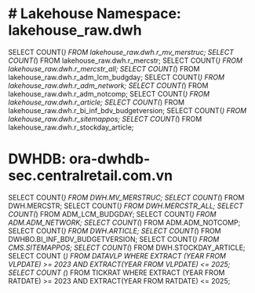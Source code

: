 # # Lakehouse Namespace: lakehouse_raw.dwh

SELECT COUNT(*) FROM lakehouse_raw.dwh.r_mv_merstruc;
SELECT COUNT(*) FROM lakehouse_raw.dwh.r_mercstr;
SELECT COUNT(*) FROM lakehouse_raw.dwh.r_mercstr_all;
SELECT COUNT(*) FROM lakehouse_raw.dwh.r_adm_lcm_budgday;
SELECT COUNT(*) FROM lakehouse_raw.dwh.r_adm_network;
SELECT COUNT(*) FROM lakehouse_raw.dwh.r_adm_notcomp;
SELECT COUNT(*) FROM lakehouse_raw.dwh.r_article;
SELECT COUNT(*) FROM lakehouse_raw.dwh.r_bi_inf_bdv_budgetversion;
SELECT COUNT(*) FROM lakehouse_raw.dwh.r_sitemappos;
SELECT COUNT(*) FROM lakehouse_raw.dwh.r_stockday_article;

# DWHDB: ora-dwhdb-sec.centralretail.com.vn

SELECT COUNT(*) FROM DWH.MV_MERSTRUC;
SELECT COUNT(*) FROM DWH.MERCSTR;
SELECT COUNT(*) FROM DWH.MERCSTR_ALL;
SELECT COUNT(*) FROM ADM_LCM_BUDGDAY;
SELECT COUNT(*) FROM ADM.ADM_NETWORK;
SELECT COUNT(*) FROM ADM.ADM_NOTCOMP;
SELECT COUNT(*) FROM DWH.ARTICLE;
SELECT COUNT(*) FROM DWHBO.BI_INF_BDV_BUDGETVERSION;
SELECT COUNT(*) FROM CMS.SITEMAPPOS;
SELECT COUNT(*) FROM DWH.STOCKDAY_ARTICLE;
SELECT COUNT (*) FROM DATAVLP WHERE EXTRACT (YEAR FROM VLPDATE) >= 2023 AND EXTRACT(YEAR FROM VLPDATE) <= 2025;
SELECT COUNT (*) FROM TICKRAT WHERE EXTRACT (YEAR FROM RATDATE) >= 2023 AND EXTRACT(YEAR FROM RATDATE) <= 2025;